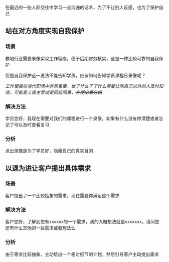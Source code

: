 ﻿在最近的一些人际交往中学习一点沟通的话术，为了不让别人反感，也为了保护自己

## 站在对方角度实现自我保护

### 场景

教培行业需要录像实现工作留痕，便于后期财务核实，这是一种比较可靠的自我保护

但是自我保护这一说法不能告知学员，应该如何告知学员课程已录像呢？

*工作留痕在当代职场中非常重要，做了什么干了什么需要让除自己以外的人及时知晓，可能是上级主管或是同级同事，~~方便出事分锅~~*

### 解决方法

学员您好，我现在需要对我们的课程进行一个录像，如果有什么没有停清楚或者忘记了可以及时查看复习

### 分析

点出录像是为了学员好，隐藏自己的真实目的

## 以退为进让客户提出具体需求

### 场景

客户提出了一个比较抽象的需求，现在需要你满足这个需求

### 解决方法

客户您好，了解到您有xxxxxx的一个需求，我的大概想法就是xxxxxxx，请问您还有什么其他的一些需求或者想法么

### 分析

由于需求比较抽象，主动给出一个相对细节的计划，然后引导客户主动提出需求
